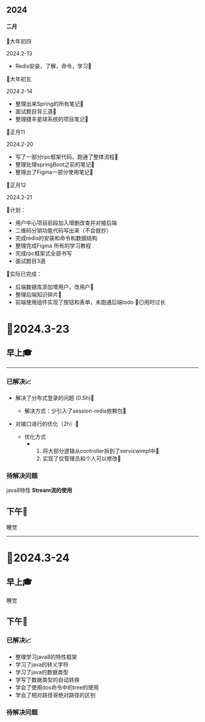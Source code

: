 ## 2024

#### 二月

:date:大年初四

2024.2-13

- Redis安装，了解，命令，学习🎉

:date:大年初五

2024.2-14

- 整理出来Spring的所有笔记🎉
- 面试题目背三道🎉
- 整理捷丰星球系统的项目笔记🎉



:date:正月11

2024.2-20

- 写了一部分rpc框架代码，跑通了整体流程🎉
- 整理处理springBoot之前的笔记🎉
- 整理出了Figma一部分使用笔记🎉

:date:正月12

2024.2-21

:1st_place_medal:计划：

- 用户中心项目前段加入增删改查并对接后端 
- 二维码分销功能代码写出来（不会就抄）
- 完成redis的安装和命令和数据结构
- 整理完成Figma 所有的学习教程
- 完成rpc框架式全部书写
- 面试题目3道





🎉实际已完成：

- 后端数据库添加增用户，改用户🎉
- 整理后端知识碎片🎉
- 前端使用组件实现了按钮和表单，未跑通后端todo 🎉:timer_clock:用时过长





# :date:2024.3-23

## 早上:mortar_board:

----

### 已解决:chart_with_upwards_trend:

- 解决了分布式登录的问题	(0.5h)🎉
  - 解决方式：少引入了session-redis依赖包🎉

- 对接口进行的优化（2h）🎉

  - 优化方式
    - 1. 将大部分逻辑从controller拆到了servicwimpl中🎉
      2. 实现了仅管理员和个人可以修改🎉

  

### 待解决问题

java8特性 **Stream流的使用**

## 下午:night_with_stars:

睡觉

---











# :date:2024.3-24

## 早上:mortar_board:

睡觉

### 

## 下午:night_with_stars:

### 已解决:chart_with_upwards_trend:

- 整理学习java8的特性框架
- 学习了java的转义字符
- 学习了java的数据类型
- 学写了数据类型的自动转换
- 学会了使用dos命令中的tree的使用
- 学会了相对路径哥绝对路径的区别

### 待解决问题
